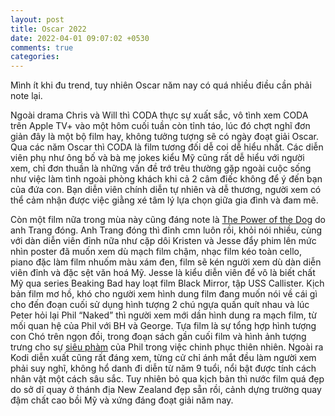 ```yaml
---
layout: post
title: Oscar 2022
date: 2022-04-01 09:07:02 +0530
comments: true
categories: 
---
```

Mình ít khi đu trend, tuy nhiên Oscar năm nay có quá nhiều điều cần phải note lại.

Ngoài drama Chris và Will thì CODA thực sự xuất sắc, vô tình xem CODA trên Apple TV+ vào một hôm cuối tuần còn tỉnh táo, lúc đó chợt nghĩ đơn giản đây là một bộ film hay, không tưởng tượng sẽ có ngày đoạt giải Oscar. Qua các năm Oscar thì CODA là film tương đối dễ coi dễ hiểu nhất. Các diễn viên phụ như ông bố và bà mẹ jokes kiểu Mỹ cũng rất dễ hiểu với người xem, chỉ đơn thuần là những vấn đề trớ trêu thường gặp ngoài cuộc sống như việc làm tình ngoài phòng khách khi cả 2 câm điếc không để ý đến bạn của đứa con. Bạn diễn viên chính diễn tự nhiên và dễ thương, người xem có thể cảm nhận được việc giằng xé tâm lý lựa chọn giữa gia đình và đam mê.

Còn một film nữa trong mùa này cũng đáng note là [The Power of the Dog](https://www.netflix.com/tudum/the-power-of-the-dog) do anh Trang đóng. Anh Trang đóng thì đỉnh cmn luôn rồi, khỏi nói nhiều, cùng với dàn diễn viên đỉnh nữa như cặp dôi Kristen và Jesse đẩy phim lên mức nhìn poster đã muốn xem dù mạch film chậm, nhạc film kéo toàn cello, piano đặc làm film nhuốm màu xám đen, film sẽ kén người xem dù dàn diễn viên đỉnh và đặc sệt văn hoá Mỹ. Jesse là kiểu diễn viên để vô là biết chất Mỹ qua series Beaking Bad hay loạt film Black Mirror, tập USS Callister. Kịch bản film mơ hồ, khó cho người xem hình dung film đang muốn nói về cái gì cho đến đoạn cuối sử dụng hình tượng 2 chú ngựa quấn quít nhau và lúc Peter hỏi lại Phil “Naked” thì người xem mới dần hình dung ra mạch film, từ mối quan hệ của Phil với BH và George. Tựa film là sự tổng hợp hình tượng con Chó trên ngọn đồi, trong đoạn sách gần cuối film và hình ảnh tượng trưng cho sự [siêu phàm](https://www.netflix.com/tudum/articles/what-even-is-the-power-of-the-dog) của Phil trong việc chinh phục thiên nhiên. Ngoài ra Kodi diễn xuất cũng rất đáng xem, từng cử chỉ ánh mắt đều làm người xem phải suy nghĩ, không hổ danh đi diễn từ năm 9 tuổi, nổi bật được tính cách nhân vật một cách sâu sắc. Tuy nhiên bỏ qua kịch bản thì nước film quá đẹp do sở dĩ quay ở thánh địa New Zealand đẹp sẵn rồi, cảnh dựng trường quay đậm chất cao bồi Mỹ và xứng đáng đoạt giải năm nay.
